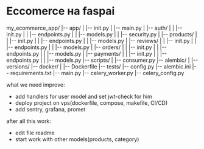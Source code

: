 # Eccomerce на faspai

my_ecommerce_app/
|-- app/
|   |-- init.py
|   |-- main.py
|   |-- auth/
|   |   |-- init.py
|   |   |-- endpoints.py
|   |   |-- models.py
|   |   |-- security.py
|   |-- products/
|   |   |-- init.py
|   |   |-- endpoints.py
|   |   |-- models.py
|   |-- reviews/
|   |   |-- init.py
|   |   |-- endpoints.py
|   |   |-- models.py
|   |-- orders/
|   |   |-- init.py
|   |   |-- endpoints.py
|   |   |-- models.py
|   |-- payments/
|   |   |-- init.py
|   |   |-- endpoints.py
|   |   |-- models.py
|-- scripts/
|   |-- consumer.py
|-- alembic/
|   |-- versions/
|-- docker/
|   |-- Dockerfile
|-- tests/
|-- config.py
|-- alembic.ini
|-- requirements.txt
|-- main.py
|-- celery_worker.py
|-- celery_config.py

what we need improve:
- add handlers for user model and set jwt-check for him
- deploy project on vps(dockerfile, compose, makefile, CI/CD)
- add sentry, grafana, promet

after all this work:

- edit file readme
- start work with other models(products, category)